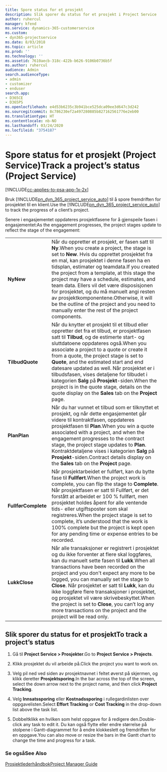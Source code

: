 ```yaml
---
title: Spore status for et prosjekt
description: Slik sporer du status for et prosjekt i Project Service
author: ruhercul
manager: kfend
ms.service: dynamics-365-customerservice
ms.custom:
- dyn365-projectservice
ms.date: 8/03/2018
ms.topic: article
ms.prod: ''
ms.technology: ''
ms.assetid: 7610aecb-318c-422b-b626-9106b0736b5f
ms.author: ruhercul
audience: Admin
search.audienceType:
- admin
- customizer
- enduser
search.app:
- D365CE
- D365PS
ms.openlocfilehash: e4d53b6235c3b941bce525dca09ee3d647c3d242
ms.sourcegitcommit: 8c786230ef2a497280885b827162561776e2eb00
ms.translationtype: HT
ms.contentlocale: nb-NO
ms.lasthandoff: 03/24/2020
ms.locfileid: "3754187"
---
```

# <a name="track-a-projects-status-project-service"></a><span data-ttu-id="6a7d5-103">Spore status for et prosjekt (Project Service)</span><span class="sxs-lookup"><span data-stu-id="6a7d5-103">Track a project’s status (Project Service)</span></span>

[!INCLUDE[cc-applies-to-psa-app-1x-2x](../includes/cc-applies-to-psa-app-1x-2x.md)]

<span data-ttu-id="6a7d5-104">Bruk [!INCLUDE[pn_dyn_365_project_service_auto](../includes/pn-dyn-365-project-service-auto.md)] til å spore fremdriften for prosjektet til en klient.</span><span class="sxs-lookup"><span data-stu-id="6a7d5-104">Use the [!INCLUDE[pn_dyn_365_project_service_auto](../includes/pn-dyn-365-project-service-auto.md)] to track the progress of a client’s project.</span></span>  

<span data-ttu-id="6a7d5-105">Senere i engasjementet oppdateres prosjektfasene for å gjenspeile fasen i engasjementet:</span><span class="sxs-lookup"><span data-stu-id="6a7d5-105">As the engagement progresses, the project stages update to reflect the stage of the engagement:</span></span>  


|              |                                                                                                                                                                                                                                                                                                  |
|--------------|--------------------------------------------------------------------------------------------------------------------------------------------------------------------------------------------------------------------------------------------------------------------------------------------------|
|   <span data-ttu-id="6a7d5-106">**Ny**</span><span class="sxs-lookup"><span data-stu-id="6a7d5-106">**New**</span></span>    | <span data-ttu-id="6a7d5-107">Når du oppretter et prosjekt, er fasen satt til **Ny**.</span><span class="sxs-lookup"><span data-stu-id="6a7d5-107">When you create a project, the stage is set to **New**.</span></span> <span data-ttu-id="6a7d5-108">Hvis du opprettet prosjektet fra en mal, kan prosjektet i denne fasen ha en tidsplan, estimater og teamdata.</span><span class="sxs-lookup"><span data-stu-id="6a7d5-108">If you created the project from a template, at this stage the project may have a schedule, estimates, and team data.</span></span> <span data-ttu-id="6a7d5-109">Ellers vil det være disposisjonen for prosjektet, og du må manuelt angi resten av prosjektkomponentene.</span><span class="sxs-lookup"><span data-stu-id="6a7d5-109">Otherwise, it will be the outline of the project and you need to manually enter the rest of the project components.</span></span> |
|  <span data-ttu-id="6a7d5-110">**Tilbud**</span><span class="sxs-lookup"><span data-stu-id="6a7d5-110">**Quote**</span></span>   |      <span data-ttu-id="6a7d5-111">Når du knytter et prosjekt til et tilbud eller oppretter det fra et tilbud, er prosjektfasen satt til **Tilbud**, og de estimerte start- og sluttdatoene oppdateres også.</span><span class="sxs-lookup"><span data-stu-id="6a7d5-111">When you associate a project to a quote or create it from a quote, the project stage is set to **Quote**, and the estimated start and end datesare updated as well.</span></span> <span data-ttu-id="6a7d5-112">Når prosjektet er i tilbudsfasen, vises detaljene for tilbudet i kategorien **Salg** på **Prosjekt**-siden.</span><span class="sxs-lookup"><span data-stu-id="6a7d5-112">When the project is in the quote stage, details on the quote display on the **Sales** tab on the **Project** page.</span></span>      |
|   <span data-ttu-id="6a7d5-113">**Plan**</span><span class="sxs-lookup"><span data-stu-id="6a7d5-113">**Plan**</span></span>   |                                     <span data-ttu-id="6a7d5-114">Når du har vunnet et tilbud som er tilknyttet et prosjekt, og når dette engasjementet går videre til kontraktfasen, oppdateres prosjektfasen til **Plan**.</span><span class="sxs-lookup"><span data-stu-id="6a7d5-114">When you win a quote associated with a project, and when the engagement progresses to the contract stage, the project stage updates to **Plan**.</span></span> <span data-ttu-id="6a7d5-115">Kontraktdetaljene vises i kategorien **Salg** på **Prosjekt**-siden.</span><span class="sxs-lookup"><span data-stu-id="6a7d5-115">Contract details display on the **Sales** tab on the **Project** page.</span></span>                                      |
| <span data-ttu-id="6a7d5-116">**Fullfør**</span><span class="sxs-lookup"><span data-stu-id="6a7d5-116">**Complete**</span></span> |                    <span data-ttu-id="6a7d5-117">Når prosjektarbeidet er fullført, kan du bytte fase til **Fullført**.</span><span class="sxs-lookup"><span data-stu-id="6a7d5-117">When the project work is complete, you can flip the stage to **Complete**.</span></span> <span data-ttu-id="6a7d5-118">Når prosjektfasen er satt til Fullført, er det forstått at arbeidet er 100 % fullført, men prosjektet holdes åpent for alle ventende tids- eller utgiftsposter som skal registreres.</span><span class="sxs-lookup"><span data-stu-id="6a7d5-118">When the project stage is set to complete, it’s understood that the work is 100% complete but the project is kept open for any pending time or expense entries to be recorded.</span></span>                     |
|  <span data-ttu-id="6a7d5-119">**Lukk**</span><span class="sxs-lookup"><span data-stu-id="6a7d5-119">**Close**</span></span>   |           <span data-ttu-id="6a7d5-120">Når alle transaksjoner er registrert i prosjektet og du ikke forventer at flere skal loggføres, kan du manuelt sette fasen til **Lukk**.</span><span class="sxs-lookup"><span data-stu-id="6a7d5-120">When all transactions have been recorded on the project and you don't expect any more to be logged, you can manually set the stage to **Close**.</span></span> <span data-ttu-id="6a7d5-121">Når prosjektet er satt til **Lukk**, kan du ikke loggføre flere transaksjoner i prosjektet, og prosjektet vil være skrivebeskyttet.</span><span class="sxs-lookup"><span data-stu-id="6a7d5-121">When the project is set to **Close**, you can’t log any more transactions on the project and the project will be read only.</span></span>           |

## <a name="to-track-a-projects-status"></a><span data-ttu-id="6a7d5-122">Slik sporer du status for et prosjekt</span><span class="sxs-lookup"><span data-stu-id="6a7d5-122">To track a project’s status</span></span>  

1.  <span data-ttu-id="6a7d5-123">Gå til **Project Service > Prosjekter**.</span><span class="sxs-lookup"><span data-stu-id="6a7d5-123">Go to **Project Service > Projects**.</span></span>  

2.  <span data-ttu-id="6a7d5-124">Klikk prosjektet du vil arbeide på.</span><span class="sxs-lookup"><span data-stu-id="6a7d5-124">Click the project you want to work on.</span></span>  

3.  <span data-ttu-id="6a7d5-125">Velg pil ned ved siden av prosjektnavnet i feltet øverst på skjermen, og klikk deretter **Prosjektsporing**.</span><span class="sxs-lookup"><span data-stu-id="6a7d5-125">In the bar across the top of the screen, select the down arrow next to the project name, and then click **Project Tracking**.</span></span>  

4.  <span data-ttu-id="6a7d5-126">Velg **Innsatssporing** eller **Kostnadssporing** i rullegardinlisten over oppgavelisten.</span><span class="sxs-lookup"><span data-stu-id="6a7d5-126">Select **Effort Tracking** or **Cost Tracking** in the drop-down list above the task list.</span></span>  

5.  <span data-ttu-id="6a7d5-127">Dobbeltklikk en hvilken som helst oppgave for å redigere den.</span><span class="sxs-lookup"><span data-stu-id="6a7d5-127">Double-click any task to edit it.</span></span> <span data-ttu-id="6a7d5-128">Du kan også flytte eller endre størrelse på stolpene i Gantt-diagrammet for å endre klokkeslett og fremdriften for en oppgave.</span><span class="sxs-lookup"><span data-stu-id="6a7d5-128">You can also move or resize the bars in the Gantt chart to change the time and progress for a task.</span></span>  

### <a name="see-also"></a><span data-ttu-id="6a7d5-129">Se også</span><span class="sxs-lookup"><span data-stu-id="6a7d5-129">See Also</span></span>  
 [<span data-ttu-id="6a7d5-130">Prosjektlederhåndbok</span><span class="sxs-lookup"><span data-stu-id="6a7d5-130">Project Manager Guide</span></span>](../project-service/project-manager-guide.md)
